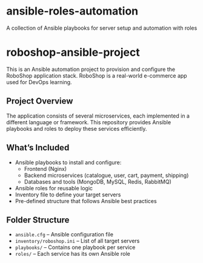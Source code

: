 # ansible-roles-automation
A collection of Ansible playbooks for server setup and automation with roles

# roboshop-ansible-project

This is an Ansible automation project to provision and configure the RoboShop application stack. RoboShop is a real-world e-commerce app used for DevOps learning.

## Project Overview

The application consists of several microservices, each implemented in a different language or framework. This repository provides Ansible playbooks and roles to deploy these services efficiently.

## What’s Included

- Ansible playbooks to install and configure:
  - Frontend (Nginx)
  - Backend microservices (catalogue, user, cart, payment, shipping)
  - Databases and tools (MongoDB, MySQL, Redis, RabbitMQ)
- Ansible roles for reusable logic
- Inventory file to define your target servers
- Pre-defined structure that follows Ansible best practices

## Folder Structure

- `ansible.cfg` – Ansible configuration file
- `inventory/roboshop.ini` – List of all target servers
- `playbooks/` – Contains one playbook per service
- `roles/` – Each service has its own Ansible role


